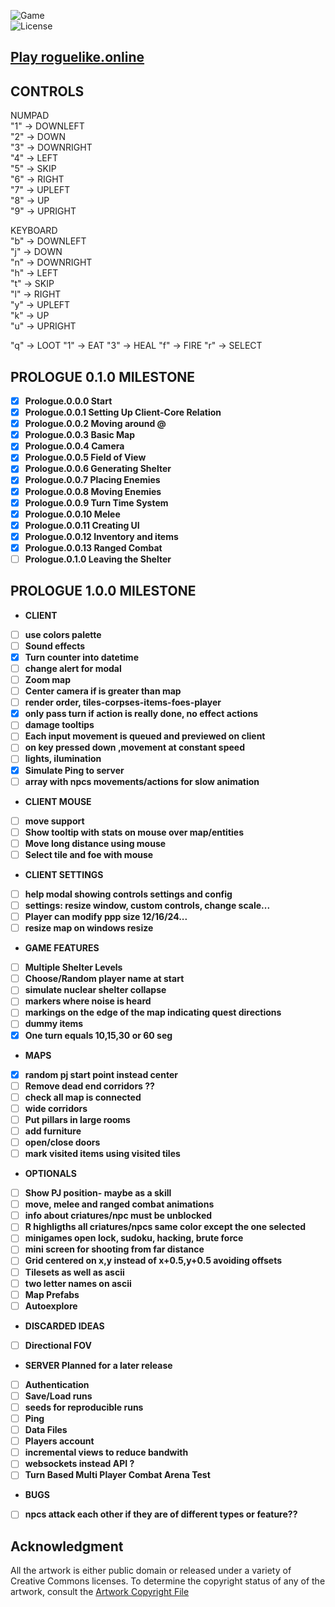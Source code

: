 ![Game](https://img.shields.io/badge/Prologue-0.0.13-orange.svg)  
![License](https://img.shields.io/badge/license-%20GNU%20AGPLv3%20-brightgreen)  

## **[Play roguelike.online](https://roguelike.online)**  

## CONTROLS  

NUMPAD  
"1" -> DOWNLEFT  
"2" -> DOWN  
"3" -> DOWNRIGHT  
"4" -> LEFT  
"5" -> SKIP  
"6" -> RIGHT  
"7" -> UPLEFT  
"8" -> UP  
"9" -> UPRIGHT  

KEYBOARD  
"b" -> DOWNLEFT  
"j" -> DOWN  
"n" -> DOWNRIGHT  
"h" -> LEFT  
"t" -> SKIP  
"l" -> RIGHT  
"y" -> UPLEFT  
"k" -> UP  
"u" -> UPRIGHT

"q" -> LOOT
"1" -> EAT
"3" -> HEAL
"f" -> FIRE
"r" -> SELECT
  
## PROLOGUE 0.1.0 MILESTONE 

- [X] **Prologue.0.0.0 Start**  
- [X] **Prologue.0.0.1 Setting Up Client-Core Relation**  
- [X] **Prologue.0.0.2 Moving around @**  
- [X] **Prologue.0.0.3 Basic Map**   
- [X] **Prologue.0.0.4 Camera**  
- [X] **Prologue.0.0.5 Field of View**  
- [X] **Prologue.0.0.6 Generating Shelter**  
- [X] **Prologue.0.0.7 Placing Enemies**  
- [X] **Prologue.0.0.8 Moving Enemies**  
- [X] **Prologue.0.0.9 Turn Time System**  
- [X] **Prologue.0.0.10 Melee**  
- [X] **Prologue.0.0.11 Creating UI**  
- [X] **Prologue.0.0.12 Inventory and items**  
- [X] **Prologue.0.0.13 Ranged Combat**  
- [ ] **Prologue.0.1.0 Leaving the Shelter**  

## PROLOGUE 1.0.0 MILESTONE

- **CLIENT**  
- [ ] **use colors palette**  
- [ ] **Sound effects**  
- [X] **Turn counter into datetime**  
- [ ] **change alert for modal**  
- [ ] **Zoom map**  
- [ ] **Center camera if is greater than map**  
- [ ] **render order, tiles-corpses-items-foes-player**  
- [X] **only pass turn if action is really done, no effect actions**  
- [ ] **damage tooltips**  
- [ ] **Each input movement is queued and previewed on client**   
- [ ] **on key pressed down ,movement at constant speed**  
- [ ] **lights, ilumination**  
- [X] **Simulate Ping to server**  
- [ ] **array with npcs movements/actions for slow animation**  
- **CLIENT MOUSE**  
- [ ] **move support**  
- [ ] **Show tooltip with stats on mouse over map/entities**  
- [ ] **Move long distance using mouse**   
- [ ] **Select tile and foe with mouse**  
- **CLIENT SETTINGS**  
- [ ] **help modal showing controls settings and config**  
- [ ] **settings: resize window, custom controls, change scale...**  
- [ ] **Player can modify ppp size 12/16/24...**  
- [ ] **resize map on windows resize**  
- **GAME FEATURES**  
- [ ] **Multiple Shelter Levels**
- [ ] **Choose/Random player name at start**  
- [ ] **simulate nuclear shelter collapse**  
- [ ] **markers where noise is heard**  
- [ ] **markings on the edge of the map indicating quest directions**  
- [ ] **dummy items**  
- [X] **One turn equals 10,15,30 or 60 seg**  
- **MAPS**  
- [X] **random pj start point instead center**  
- [ ] **Remove dead end corridors ??**  
- [ ] **check all map is connected**  
- [ ] **wide corridors**  
- [ ] **Put pillars in large rooms**  
- [ ] **add furniture**  
- [ ] **open/close doors**  
- [ ] **mark visited items using visited tiles**   
- **OPTIONALS**   
- [ ] **Show PJ position- maybe as a skill**  
- [ ] **move, melee and ranged combat animations**  
- [ ] **info about criatures/npc must be unblocked**  
- [ ] **R highligths all criatures/npcs same color except the one selected**  
- [ ] **minigames open lock, sudoku, hacking, brute force**  
- [ ] **mini screen for shooting from far distance**  
- [ ] **Grid centered on x,y instead of x+0.5,y+0.5 avoiding offsets**  
- [ ] **Tilesets as well as ascii**  
- [ ] **two letter names on ascii**  
- [ ] **Map Prefabs**  
- [ ] **Autoexplore**  
- **DISCARDED IDEAS**  
- [ ] **Directional FOV**  
- **SERVER Planned for a later release**  
- [ ] **Authentication**  
- [ ] **Save/Load runs**  
- [ ] **seeds for reproducible runs**  
- [ ] **Ping**  
- [ ] **Data Files**  
- [ ] **Players account**  
- [ ] **incremental views to reduce bandwith**  
- [ ] **websockets instead API ?**  
- [ ] **Turn Based Multi Player Combat Arena Test**    
- **BUGS**  
- [ ] **npcs attack each other if they are of different types or feature??**  


## **Acknowledgment**

All the artwork is either public domain or released under a variety of Creative Commons licenses. To determine the copyright status of any of the artwork, consult the [Artwork Copyright File](https://github.com/jolav/roguelike-online/blob/main/artwork.txt)

